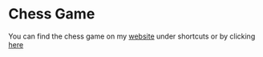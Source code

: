 # Chess Game

You can find the chess game on my [website](https://felix-rm.github.io) under shortcuts or by clicking [here](https://kessel-games-group.github.io/Chess_Game/)
